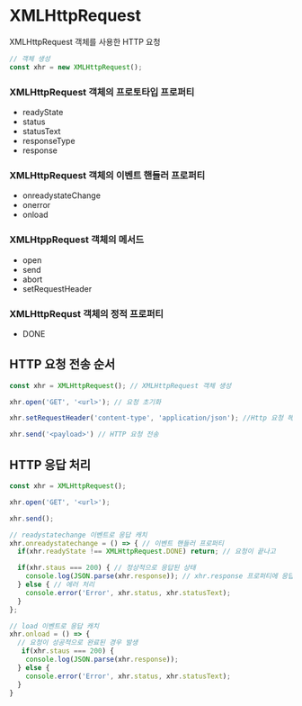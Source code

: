 # XMLHttpRequest

XMLHttpRequest 객체를 사용한 HTTP 요청

``` javascript 
// 객체 생성
const xhr = new XMLHttpRequest();
```

### XMLHttpRequest 객체의 프로토타입 프로퍼티

- readyState
- status
- statusText
- responseType
- response


### XMLHttpRequest 객체의 이벤트 핸들러 프로퍼티

- onreadystateChange
- onerror
- onload

### XMLHtppRequest 객체의 메서드

- open
- send
- abort
- setRequestHeader

### XMLHttpRequst 객체의 정적 프로퍼티

- DONE

## HTTP 요청 전송 순서
``` javascript 
const xhr = XMLHttpRequest(); // XMLHttpRequest 객체 생성

xhr.open('GET', '<url>'); // 요청 초기화

xhr.setRequestHeader('content-type', 'application/json'); //Http 요청 헤더 설정

xhr.send('<payload>') // HTTP 요청 전송
```

## HTTP 응답 처리

``` javascript 
const xhr = XMLHttpRequest();

xhr.open('GET', '<url>');

xhr.send();

// readystatechange 이벤트로 응답 캐치
xhr.onreadystatechange = () => { // 이벤트 핸들러 프로퍼티
  if(xhr.readyState !== XMLHttpRequest.DONE) return; // 요청이 끝나고

  if(xhr.staus === 200) { // 정상적으로 응답된 상태
    console.log(JSON.parse(xhr.response)); // xhr.response 프로퍼티에 응답 결과가 담김
  } else { // 에러 처리
    console.error('Error', xhr.status, xhr.statusText);
  }
};

// load 이벤트로 응답 캐치
xhr.onload = () => {
  // 요청이 성공적으로 완료된 경우 발생
   if(xhr.staus === 200) { 
    console.log(JSON.parse(xhr.response));
  } else { 
    console.error('Error', xhr.status, xhr.statusText);
  }
}
```